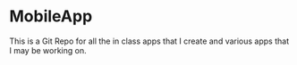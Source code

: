 # MobileApp
This is a Git Repo for all the in class apps that I create and various apps that I may be working on. 
